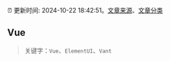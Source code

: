 :alarm_clock: 更新时间: 2024-10-22 18:42:51。[文章来源](/README.md)、[文章分类](/TAGS.md)

## Vue


> 关键字：`Vue`、`ElementUI`、`Vant`




